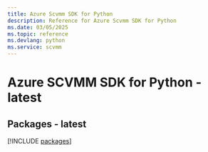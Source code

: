 ```yaml
---
title: Azure Scvmm SDK for Python
description: Reference for Azure Scvmm SDK for Python
ms.date: 03/05/2025
ms.topic: reference
ms.devlang: python
ms.service: scvmm
---
```

# Azure SCVMM SDK for Python - latest
## Packages - latest
[!INCLUDE [packages](scvmm-index.md)]